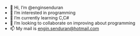 - 👋 Hi, I’m @enginsenduran
- 👀 I’m interested in programming
- 🌱 I’m currently learning C,C#
- 💞️ I’m looking to collaborate on improving about programming
- 📫 My mail is engin.senduran@hotmail.com

<!---
enginsenduran/enginsenduran is a ✨ special ✨ repository because its `README.md` (this file) appears on your GitHub profile.
You can click the Preview link to take a look at your changes.
--->
